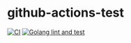 # github-actions-test

[![CI](https://github.com/yyotti/github-actions-test/workflows/CI/badge.svg)](https://github.com/yyotti/github-actions-test/actions?query=workflow%3ACI)
[![Golang lint and test](https://github.com/yyotti/github-actions-test/workflows/Golang%20lint%20and%20test/badge.svg?branch=master)](https://github.com/yyotti/github-actions-test/actions?query=workflow%3A%22Golang+lint+and+test%22)
